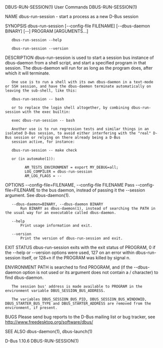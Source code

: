 DBUS-RUN-SESSION(1)                                                                           User Commands                                                                           DBUS-RUN-SESSION(1)

NAME
       dbus-run-session - start a process as a new D-Bus session

SYNOPSIS
       dbus-run-session [--config-file FILENAME] [--dbus-daemon BINARY] [--] PROGRAM [ARGUMENTS...]

       dbus-run-session --help

       dbus-run-session --version

DESCRIPTION
       dbus-run-session is used to start a session bus instance of dbus-daemon from a shell script, and start a specified program in that session. The dbus-daemon will run for as long as the program
       does, after which it will terminate.

       One use is to run a shell with its own dbus-daemon in a text-mode or SSH session, and have the dbus-daemon terminate automatically on leaving the sub-shell, like this:

       dbus-run-session -- bash

       or to replace the login shell altogether, by combining dbus-run-session with the exec builtin:

       exec dbus-run-session -- bash

       Another use is to run regression tests and similar things in an isolated D-Bus session, to avoid either interfering with the "real" D-Bus session or relying on there already being a D-Bus
       session active, for instance:

       dbus-run-session -- make check

       or (in automake(1)):

             AM_TESTS_ENVIRONMENT = export MY_DEBUG=all;
             LOG_COMPILER = dbus-run-session
             AM_LOG_FLAGS = --

OPTIONS
       --config-file=FILENAME, --config-file FILENAME
           Pass --config-file=FILENAME to the bus daemon, instead of passing it the --session argument. See dbus-daemon(1).

       --dbus-daemon=BINARY, --dbus-daemon BINARY
           Run BINARY as dbus-daemon(1), instead of searching the PATH in the usual way for an executable called dbus-daemon.

       --help
           Print usage information and exit.

       --version
           Print the version of dbus-run-session and exit.

EXIT STATUS
       dbus-run-session exits with the exit status of PROGRAM, 0 if the --help or --version options were used, 127 on an error within dbus-run-session itself, or 128+n if the PROGRAM was killed by
       signal n.

ENVIRONMENT
       PATH is searched to find PROGRAM, and (if the --dbus-daemon option is not used or its argument does not contain a / character) to find dbus-daemon.

       The session bus' address is made available to PROGRAM in the environment variable DBUS_SESSION_BUS_ADDRESS.

       The variables DBUS_SESSION_BUS_PID, DBUS_SESSION_BUS_WINDOWID, DBUS_STARTER_BUS_TYPE and DBUS_STARTER_ADDRESS are removed from the environment, if present.

BUGS
       Please send bug reports to the D-Bus mailing list or bug tracker, see http://www.freedesktop.org/software/dbus/

SEE ALSO
       dbus-daemon(1), dbus-launch(1)

D-Bus 1.10.6                                                                                                                                                                          DBUS-RUN-SESSION(1)
